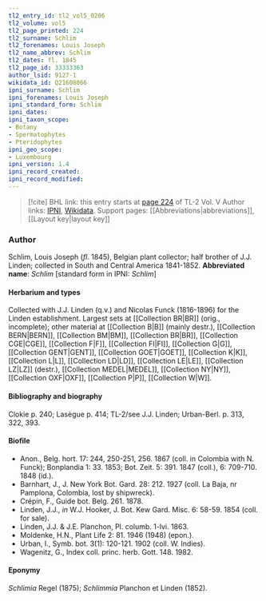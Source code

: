 ```yaml
---
tl2_entry_id: tl2_vol5_0206
tl2_volume: vol5
tl2_page_printed: 224
tl2_surname: Schlim
tl2_forenames: Louis Joseph
tl2_name_abbrev: Schlim
tl2_dates: fl. 1845
tl2_page_id: 33333363
author_lsid: 9127-1
wikidata_id: Q21608066
ipni_surname: Schlim
ipni_forenames: Louis Joseph
ipni_standard_form: Schlim
ipni_dates: 
ipni_taxon_scope: 
- Botany
- Spermatophytes
- Pteridophytes
ipni_geo_scope: 
- Luxembourg
ipni_version: 1.4
ipni_record_created: 
ipni_record_modified:
---
```


> [!cite] BHL link: this entry starts at [page 224](https://www.biodiversitylibrary.org/page/33333363) of TL-2 Vol. V
> Author links: [IPNI](https://www.ipni.org/a/9127-1), [Wikidata](https://www.wikidata.org/wiki/Q21608066). Support pages: [[Abbreviations|abbreviations]], [[Layout key|layout key]]

### Author

Schlim, Louis Joseph (*fl*. 1845), Belgian plant collector; half brother of J.J. Linden; collected in South and Central America 1841-1852. 
**Abbreviated name**: *Schlim* \[standard form in IPNI: *Schlim*\]

#### Herbarium and types

Collected with J.J. Linden (q.v.) and Nicolas Funck (1816-1896) for the Linden establishment. Largest sets at [[Collection BR|BR]] (orig., incomplete); other material at [[Collection B|B]] (mainly destr.), [[Collection BERN|BERN]], [[Collection BM|BM]], [[Collection BR|BR]], [[Collection CGE|CGE]], [[Collection F|F]], [[Collection FI|FI]], [[Collection G|G]], [[Collection GENT|GENT]], [[Collection GOET|GOET]], [[Collection K|K]], [[Collection L|L]], [[Collection LD|LD]], [[Collection LE|LE]], [[Collection LZ|LZ]] (destr.), [[Collection MEDEL|MEDEL]], [[Collection NY|NY]], [[Collection OXF|OXF]], [[Collection P|P]], [[Collection W|W]].

#### Bibliography and biography

Clokie p. 240; Lasègue p. 414; TL-2/see J.J. Linden; Urban-Berl. p. 313, 322, 393.

#### Biofile

- Anon., Belg. hort. 17: 244, 250-251, 256. 1867 (coll. in Colombia with N. Funck); Bonplandia 1: 33. 1853; Bot. Zeit. 5: 391. 1847 (coll.), 6: 709-710. 1848 (id.).
- Barnhart, J., J. New York Bot. Gard. 28: 212. 1927 (coll. La Baja, nr Pamplona, Colombia, lost by shipwreck).
- Crépin, F., Guide bot. Belg. 261. 1878.
- Linden, J.J., *in* W.J. Hooker, J. Bot. Kew Gard. Misc. 6: 58-59. 1854 (coll. for sale).
- Linden, J.J. & J.E. Planchon, Pl. columb. 1-lvi. 1863.
- Moldenke, H.N., Plant Life 2: 81. 1946 (1948) (epon.).
- Urban, I., Symb. bot. 3(1): 120-121. 1902 (coll. W. Indies).
- Wagenitz, G., Index coll. princ. herb. Gott. 148. 1982.

#### Eponymy

*Schlimia* Regel (1875); *Schlimmia* Planchon et Linden (1852).


